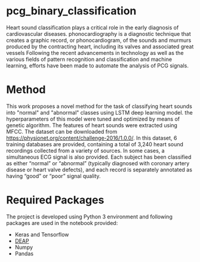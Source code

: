# pcg_binary_classification
Heart sound classification plays a critical role in the early diagnosis of cardiovascular diseases. phonocardiography is a diagnostic technique that creates a  graphic record, or phonocardiogram, of the sounds and murmurs produced by the contracting heart, including its valves and associated great vessels  Following the recent advancements in technology as well as the various fields of pattern recognition and classification and machine learning, efforts have been made to automate the analysis of PCG signals.


# Method
This work proposes a novel method for the task of classifying heart sounds into "normal" and "abnormal" classes using LSTM deep learning model. the hyperparameters of this model were tuned and optimized by means of genetic algorithm. The features of heart sounds were extracted using MFCC. The dataset can be downloaded from https://physionet.org/content/challenge-2016/1.0.0/. In this dataset, 6 training databases are provided, containing a total of 3,240 heart sound recordings collected from a variety of sources. In some cases, a simultaneous ECG signal is also provided. Each subject has been classified as either “normal” or “abnormal” (typically diagnosed with coronary artery disease or heart valve defects), and each record is separately annotated as having “good” or “poor” signal quality. 

# Required Packages
The project is developed using Python 3 environment and following packages are used in the notebook provided:
- Keras and Tensorflow
- [DEAP](https://github.com/DEAP/deap)
- Numpy
- Pandas
